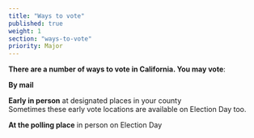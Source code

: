 ```yaml
---
title: "Ways to vote"
published: true
weight: 1
section: "ways-to-vote"
priority: Major
---
```

**There are a number of ways to vote in California. You may vote**:  

**By mail**   

**Early in person** at designated places in your county  
Sometimes these early vote locations are available on Election Day too.  

**At the polling place** in person on Election Day

